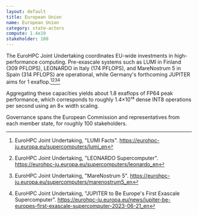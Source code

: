 ```yaml
---
layout: default
title: European Union
name: European Union
category: state-actors
compute: 1.4e19
stakeholder: 100
---
```


The EuroHPC Joint Undertaking coordinates EU-wide investments in high-performance
computing. Pre-exascale systems such as LUMI in Finland (309 PFLOPS), LEONARDO in Italy
(174 PFLOPS), and MareNostrum 5 in Spain (314 PFLOPS) are operational, while Germany's
forthcoming JUPITER aims for 1 exaflop.[^1][^2][^3][^4]

Aggregating these capacities yields about 1.8 exaflops of FP64 peak performance, which
corresponds to roughly 1.4×10¹⁹ dense INT8 operations per second using an 8× width
scaling.

Governance spans the European Commission and representatives from each member state,
for roughly 100 stakeholders.

[^1]: EuroHPC Joint Undertaking, "LUMI Facts".
    <https://eurohpc-ju.europa.eu/supercomputers/lumi_en>
[^2]: EuroHPC Joint Undertaking, "LEONARDO Supercomputer".
    <https://eurohpc-ju.europa.eu/supercomputers/leonardo_en>
[^3]: EuroHPC Joint Undertaking, "MareNostrum 5".
    <https://eurohpc-ju.europa.eu/supercomputers/marenostrum5_en>
[^4]: EuroHPC Joint Undertaking, "JUPITER to Be Europe's First Exascale Supercomputer".
    <https://eurohpc-ju.europa.eu/news/jupiter-be-europes-first-exascale-supercomputer-2023-06-21_en>
